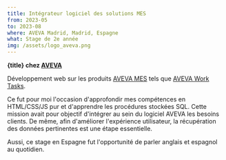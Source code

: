 ```yaml
---
title: Intégrateur logiciel des solutions MES
from: 2023-05
to: 2023-08
where: AVEVA Madrid, Madrid, Espagne
what: Stage de 2e année
img: /assets/logo_aveva.png
---
```


**{title} chez [AVEVA](https://aveva.com)**

Développement web sur les produits [AVEVA MES](https://www.aveva.com/fr-fr/products/manufacturing-execution-system/) tels que [AVEVA Work Tasks](https://www.aveva.com/fr-fr/products/work-tasks/).

Ce fut pour moi l'occasion d'approfondir mes compétences en HTML/CSS/JS pur et d'apprendre les procédures stockées SQL.
Cette mission avait pour objectif d'intégrer au sein du logiciel AVEVA les besoins clients. De même, afin d'améliorer l'expérience utilisateur, la récupération des données pertinentes est une étape essentielle.

Aussi, ce stage en Espagne fut l'opportunité de parler anglais et espagnol au quotidien.
